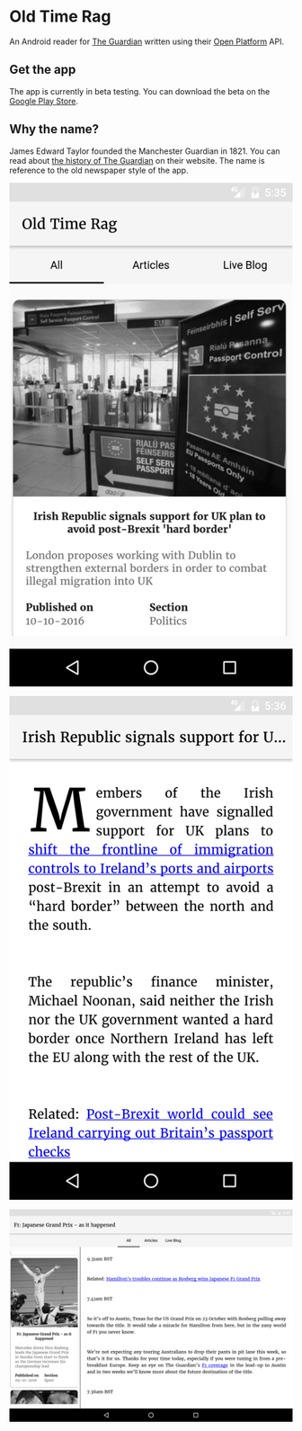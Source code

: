 # Old Time Rag

An Android reader for [The Guardian](https://www.theguardian.com) written using their [Open Platform](http://open-platform.theguardian.com/) API.

## Get the app

The app is currently in beta testing. You can download the beta on the [Google Play Store](https://play.google.com/store/apps/details?id=uk.co.mezpahlan.oldtimerag).

## Why the name?

James Edward Taylor founded the Manchester Guardian in 1821. You can read about [the history of The Guardian](https://www.theguardian.com/gnm-archive/2002/jun/06/1) on their website. The name is reference to the old newspaper style of the app.

![screenshot_phone_feed](screenshot_phone_feed.png)

![screenshot_phone_article](screenshot_phone_article.png)

![screenshot_tablet_dual](screenshot_tablet_dual.png)